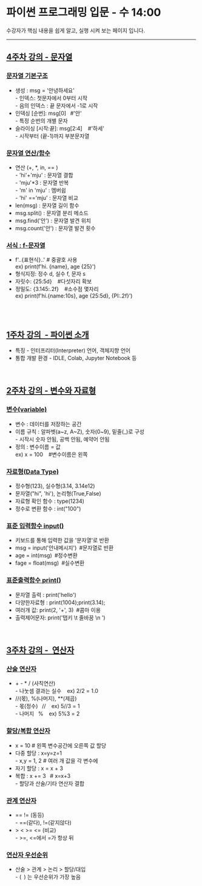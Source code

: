 # 파이썬 프로그래밍 입문 - 수 14:00
수강자가 핵심 내용을 쉽게 알고, 실행 시켜 보는 페이지 입니다. <br> 

<hr size = "10px", width ="500px">

## [4주차 강의&nbsp;-&nbsp;문자열]()

### [문자열 기본구조]()
<ul>
  <li> 생성 : msg = '안녕하세요' <br>
  - 인덱스: 첫문자에서 0부터 시작 <br>
  - 음의 인덱스 : 끝 문자에서 -1로 시작 </li>
  <li> 인덱싱 [순번]: msg[0]&ensp; #'안' <br>
    - 특정 순번의 개별 문자 </li>
  <li> 슬라이싱 [시작:끝]: msg[2:4] &ensp; #'하세'<br> 
    - 시작부터 (끝-1)까지 부분문자열 </li>
</ul>

### [문자열 연산/함수]()
<ul>
  <li> 연산 (+, *, in, == )<br>
   - 'hi'+'mju' : 문자열 결합<br>
   - 'mju'*3 : 문자열 반복<br>
   - 'm' in 'mju' : 멤버쉽<br>
    - 'hi' =='mju' : 문자열 비교<br>
     </li> 
  <li> len(msg) : 문자열 길이 함수 </li>  
  <li> msg.split() : 문자열 분리 메소드 </li>  
  <li> msg.find('안') : 문자열 발견 위치 </li>  
  <li> msg.count('안') : 문자열 발견 횟수</li>  

</ul>


### [서식 : f-문자열]()
<ul>
  <li> f'..{표현식}..' # 중괄호 사용  <br>
    ex) print(f'hi. {name}, age {25}') </li>
  <li> 형식지정: 정수 d, 실수 f, 문자 s </li>
  <li> 자릿수: {25:5d} &ensp; #다섯자리 확보 </li>
  <li> 정밀도: {3.145:.2f} &ensp; #소수점 몇자리 <br>
    ex) print(f'hi.{name:10s}, age {25:5d}, {PI:.2f}’)
  </li>  
</ul>
<br>

<br>

## [1주차 강의 &nbsp;-&nbsp;파이썬 소개]()
<ul>
  <li>
    특징 - 인터프리터(Interpreter) 언어, 객체지향 언어     
  </li>
  <li>
    통합 개발 환경 - IDLE, Colab, Jupyter Notebook 등  <br>
  </li>
</ul>

<br>

## [2주차 강의&nbsp;-&nbsp;변수와 자료형](https://github.com/baek-study/wed_py25/blob/main/source/week2_mju.ipynb)

### [변수(variable)]()
<ul>
  <li>변수 : 데이터를 저장하는 공간 </li>
  <li>이름 규칙 : 알파벳(a~z, A~Z), 숫자(0~9), 밑줄(_)로 구성 <br>
  - 시작시 숫자 안됨, 공백 안됨, 예약어 안됨 </li>
   <li>정의 : 변수이름 = 값 <br>
     ex) x = 100 &ensp; #변수이름은 왼쪽
    </li> 
</ul>


### [자료형(Data Type)](https://github.com/baek-study/wed_py25/blob/main/source/week2_mju.ipynb)
<ul>
  <li> 정수형(123), 실수형(3.14, 3.14e12) </li>
  <li>  문자열("hi", 'hi'), 논리형(True,False) </li>
  <li>  자료형 확인 함수 : type(1234) </li>
  <li>  정수로 변환 함수 : int("100")   </li>
</ul>

### [표준 입력함수 input()](https://github.com/baek-study/wed_py25/blob/main/source/week2_mju.ipynb)
<ul>
   <li>키보드를 통해 입력한 값을 '문자열'로 반환</li>
    <li> msg = input('안내메시지')&ensp;#문자열로 반환</li>
    <li> age = int(msg)&ensp;#정수변환</li>
    <li> fage = float(msg)&ensp;#실수변환</li>
</ul>

### [표준출력함수 print()](https://github.com/baek-study/wed_py25/blob/main/source/week2_mju.ipynb)
<ul>
    <li> 문자열 출력 : print('hello') </li>
    <li> 다양한자료형 : print(1004);print(3.14);</li>
    <li> 여러개 값: print(2, '+', 3)&ensp;#콤마 이용</li>
    <li> 출력제어문자: print('탭키 \t 줄바꿈 \n ')</li>
  </li>
</ul>

<br>


## [3주차 강의&nbsp;-&nbsp; 연산자]()
### [산술 연산자]()
<ul>
  <li> + - * / (사칙연산) <br> 
  - 나눗셈 결과는 실수 &ensp; ex) 2/2 = 1.0 </li>
 <li> //(몫), %(나머지), **(제곱) <br>
  - 몫(정수)&ensp; // &ensp; ex) 5//3 = 1<br>
  - 나머지&ensp; % &ensp; ex) 5%3 = 2</li>
</ul>

### [할당/복합 연산자]()
<ul>
  <li> x = 10 # 왼쪽 변수공간에 오른쪽 값 할당 </li>
  <li>다중 할당 : x=y=z=1 <br>
    -  x,y = 1, 2 # 여러 개 값을 각 변수에
  </li>
  <li>자기 할당 : x = x + 3  </li>
  <li>복합 : x += 3 &ensp;# x=x+3 <br>
  - 할당과 산술/기타 연산자 결합 
  </li>
</ul>

### [관계 연산자]()
<ul>
  <li> == != (동등)  <br>
  - ==(같다), !=(같지않다)</li>
  <li>  > < >= <= (비교)<br>
  - >=, <=에서 =가 항상 뒤 </li>
</ul>

### [연산자 우선순위]()
<ul>
  <li> 산술 > 관계 > 논리 > 할당/대입 <br>
  - (&ensp;) 는 우선순위가 가장 높음</li>
</ul>

<br>
